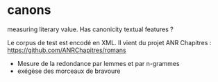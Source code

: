 # canons
measuring literary value.
Has canonicity textual features ?

Le corpus de test est encodé en XML. Il vient du projet ANR Chapitres : https://github.com/ANRChapitres/romans

- Mesure de la redondance par lemmes et par n-grammes
- exégèse des morceaux de bravoure
